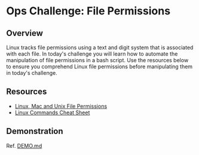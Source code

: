 # Ops Challenge: File Permissions

## Overview

Linux tracks file permissions using a text and digit system that is associated with each file. In today's challenge you will learn how to automate the manipulation of file permissions in a bash script. Use the resources below to ensure you comprehend Linux file permissions before manipulating them in today's challenge.

## Resources

- [Linux, Mac and Unix File Permissions](https://stevenbarrett1984.wordpress.com/2014/02/08/linux-mac-and-unix-file-permissions-and-the-chmod-command-part-1/)
- [Linux Commands Cheat Sheet](https://www.linuxtrainingacademy.com/linux-commands-cheat-sheet/)

## Demonstration

Ref. [DEMO.md](DEMO.md)
